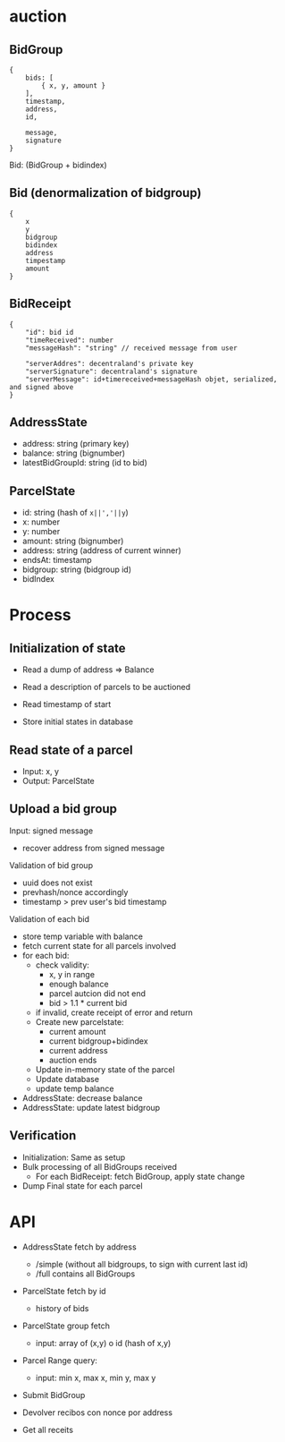 # auction

## BidGroup

```
{
    bids: [
        { x, y, amount }
    ],
    timestamp,
    address,
    id,
    
    message,
    signature
}
```

Bid: (BidGroup + bidindex)

## Bid (denormalization of bidgroup)

```
{
    x
    y
    bidgroup
    bidindex
    address
    timpestamp
    amount
}
```

## BidReceipt

```
{
    "id": bid id
    "timeReceived": number
    "messageHash": "string" // received message from user
    
    "serverAddres": decentraland's private key
    "serverSignature": decentraland's signature
    "serverMessage": id+timereceived+messageHash objet, serialized, and signed above
}
```

## AddressState

- address: string (primary key)
- balance: string (bignumber)
- latestBidGroupId: string (id to bid)


## ParcelState

- id: string (hash of `x||','||y`)
- x: number
- y: number
- amount: string (bignumber)
- address: string (address of current winner)
- endsAt: timestamp
- bidgroup: string (bidgroup id)
- bidIndex

# Process

## Initialization of state

- Read a dump of address => Balance
- Read a description of parcels to be auctioned
- Read timestamp of start

- Store initial states in database

## Read state of a parcel

- Input: x, y
- Output: ParcelState

## Upload a bid group

Input: signed message

- recover address from signed message

Validation of bid group

- uuid does not exist
- prevhash/nonce accordingly
- timestamp > prev user's bid timestamp

Validation of each bid

- store temp variable with balance
- fetch current state for all parcels involved
- for each bid:
    - check validity:
        * x, y in range
        * enough balance
        * parcel autcion did not end
        * bid > 1.1 * current bid
    - if invalid, create receipt of error and return
    - Create new parcelstate:
        - current amount
        - current bidgroup+bidindex
        - current address
        - auction ends
    - Update in-memory state of the parcel
    - Update database
    - update temp balance
- AddressState: decrease balance
- AddressState: update latest bidgroup

## Verification

- Initialization: Same as setup
- Bulk processing of all BidGroups received
  * For each BidReceipt: fetch BidGroup, apply state change
- Dump Final state for each parcel


# API

- AddressState fetch by address
    - /simple (without all bidgroups, to sign with current last id)
    - /full contains all BidGroups

- ParcelState fetch by id
    - history of bids

- ParcelState group fetch
    - input: array of (x,y) o id (hash of x,y)

- Parcel Range query:
    - input: min x, max x, min y, max y

- Submit BidGroup

- Devolver recibos con nonce por address

- Get all receits
